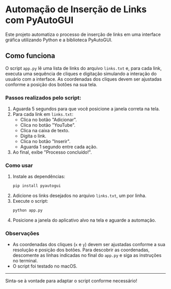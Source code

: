 # Automação de Inserção de Links com PyAutoGUI

Este projeto automatiza o processo de inserção de links em uma interface gráfica utilizando Python e a biblioteca PyAutoGUI.

## Como funciona

O script `app.py` lê uma lista de links do arquivo `links.txt` e, para cada link, executa uma sequência de cliques e digitação simulando a interação do usuário com a interface. As coordenadas dos cliques devem ser ajustadas conforme a posição dos botões na sua tela.

### Passos realizados pelo script:

1. Aguarda 5 segundos para que você posicione a janela correta na tela.
2. Para cada link em `links.txt`:
   - Clica no botão "Adicionar".
   - Clica no botão "YouTube".
   - Clica na caixa de texto.
   - Digita o link.
   - Clica no botão "Inserir".
   - Aguarda 1 segundo entre cada ação.
3. Ao final, exibe "Processo concluído!".

### Como usar

1. Instale as dependências:
   ```zsh
   pip install pyautogui
   ```
2. Adicione os links desejados no arquivo `links.txt`, um por linha.
3. Execute o script:
   ```zsh
   python app.py
   ```
4. Posicione a janela do aplicativo alvo na tela e aguarde a automação.

### Observações

- As coordenadas dos cliques (`x` e `y`) devem ser ajustadas conforme a sua resolução e posição dos botões. Para descobrir as coordenadas, descomente as linhas indicadas no final do `app.py` e siga as instruções no terminal.
- O script foi testado no macOS.

---

Sinta-se à vontade para adaptar o script conforme necessário!